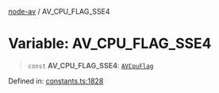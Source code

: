 [node-av](../globals.md) / AV\_CPU\_FLAG\_SSE4

# Variable: AV\_CPU\_FLAG\_SSE4

> `const` **AV\_CPU\_FLAG\_SSE4**: [`AVCpuFlag`](../type-aliases/AVCpuFlag.md)

Defined in: [constants.ts:1828](https://github.com/seydx/av/blob/f8631fc881b394300b1479f511d55cf1c370a87f/src/constants/constants.ts#L1828)

